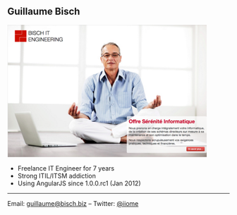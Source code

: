 ##  Guillaume Bisch

<img src="/assets/00-index/bischit.png" alt="Bisch IT Engineering" height="300"/>

- Freelance IT Engineer for 7 years
- Strong ITIL/ITSM addiction
- Using AngularJS since 1.0.0.rc1 (Jan 2012)

* * *

Email: [guillaume@bisch.biz](mailto:guillaume@bisch.biz) – Twitter: [@iiome](http://twitter.com/iiome)

